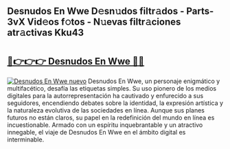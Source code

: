 ## Desnudos En Wwe D𝚎sn𝚞dos filtr𝚊dos - Parts-3vX Vid𝚎os f𝚘tos - N𝚞evas filtr𝚊ciones atr𝚊ctivas Kku43

# <h2><a href="http://mbcbol.tromn.icu/?c=Desnudos+En+Wwe">🔗👉👉👉 Desnudos En Wwe 🔗🔗</a></h2>

[![Desnudos En Wwe nuevo](https://i.imgur.com/pEAQMta.gif)](http://mbcbol.tromn.icu/?c=Desnudos+En+Wwe)
Desnudos En Wwe, un personaje enigmático y multifacético, desafía las etiquetas simples. Su uso pionero de los medios digitales para la autorrepresentación ha cautivado y enfurecido a sus seguidores, encendiendo debates sobre la identidad, la expresión artística y la naturaleza evolutiva de las sociedades en línea. Aunque sus planes futuros no están claros, su papel en la redefinición del mundo en línea es incuestionable. Armado con un espíritu inquebrantable y un atractivo innegable, el viaje de Desnudos En Wwe en el ámbito digital es interminable.
